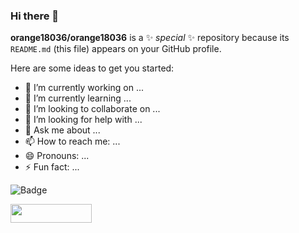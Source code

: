 ### Hi there 👋

**orange18036/orange18036** is a ✨ _special_ ✨ repository because its `README.md` (this file) appears on your GitHub profile.

Here are some ideas to get you started:

- 🔭 I’m currently working on ...
- 🌱 I’m currently learning ...
- 👯 I’m looking to collaborate on ...
- 🤔 I’m looking for help with ...
- 💬 Ask me about ...
- 📫 How to reach me: ...
- 😄 Pronouns: ...
- ⚡ Fun fact: ...

![Badge](https://cyberdefenders-storage.s3.me-central-1.amazonaws.com/profile-badges/orange.png)

<a target="_blank" rel="noopener noreferrer nofollow" href="https://camo.githubusercontent.com/35930a35c02b0f98c51c6f22199146c697cf13d210076051f61e3e9978e372f7/68747470733a2f2f6379626572646566656e646572732d73746f726167652e73332e6d652d63656e7472616c2d312e616d617a6f6e6177732e636f6d2f70726f66696c652d6261646765732f726773617572612e706e67"><img src="[https://camo.githubusercontent.com/35930a35c02b0f98c51c6f22199146c697cf13d210076051f61e3e9978e372f7/68747470733a2f2f6379626572646566656e646572732d73746f726167652e73332e6d652d63656e7472616c2d312e616d617a6f6e6177732e636f6d2f70726f66696c652d6261646765732f726773617572612e706e67](https://cyberdefenders-storage.s3.me-central-1.amazonaws.com/profile-badges/orange.png)" width="130" height="30" data-canonical-src="https://cyberdefenders-storage.s3.me-central-1.amazonaws.com/profile-badges/orange.png" style="max-width: 100%;"></a>
